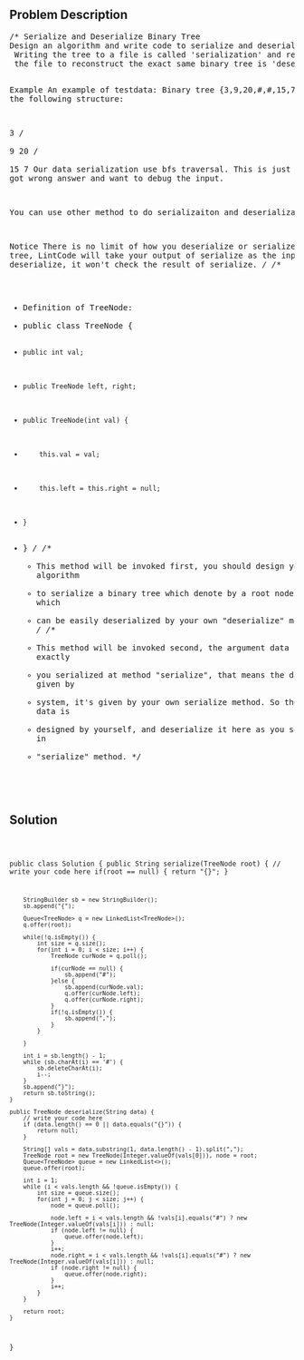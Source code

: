<!--
<style>
  body { font-family: Arial, sans-serif; }
  .container { max-width: 100%; margin: auto; padding: 20px; }
  .comment-block { background-color: #f9f9f9; padding: 10px; border-left: 5px solid #ccc; max-width: 500px; margin: auto; word-wrap: break-word; white-space: pre-wrap; }
  .code-block { background-color: #f4f4f4; padding: 10px; border: 1px solid #ddd; }
</style>
-->

<div class='container'>
<h2>Problem Description</h2>
<div class='comment-block'>
<pre>
/* Serialize and Deserialize Binary Tree
Design an algorithm and write code to serialize and deserialize a binary tree.
 Writing the tree to a file is called 'serialization' and reading back from 
 the file to reconstruct the exact same binary tree is 'deserialization'.

Example
An example of testdata: Binary tree {3,9,20,#,#,15,7}, denote the following 
structure:

  3
 / \
9  20
  /  \
 15   7
Our data serialization use bfs traversal. This is just for when you got wrong 
answer and want to debug the input.

You can use other method to do serializaiton and deserialization.

Notice
There is no limit of how you deserialize or serialize a binary tree, 
LintCode will take your output of serialize as the input of deserialize, 
it won't check the result of serialize.
*/
/**
 * Definition of TreeNode:
 * public class TreeNode {
 *     public int val;
 *     public TreeNode left, right;
 *     public TreeNode(int val) {
 *         this.val = val;
 *         this.left = this.right = null;
 *     }
 * }
 */
    /**
     * This method will be invoked first, you should design your own algorithm 
     * to serialize a binary tree which denote by a root node to a string which
     * can be easily deserialized by your own "deserialize" method later.
     */
    /**
     * This method will be invoked second, the argument data is what exactly
     * you serialized at method "serialize", that means the data is not given by
     * system, it's given by your own serialize method. So the format of data is
     * designed by yourself, and deserialize it here as you serialize it in 
     * "serialize" method.
     */
</pre>
</div>

<h2>Solution</h2>
<div class='code-block'>
<pre><code class='language-java'>



public class Solution {
    public String serialize(TreeNode root) {
        // write your code here
        if(root == null) {
            return "{}";
        }
        
        StringBuilder sb = new StringBuilder();
        sb.append("{");
        
        Queue<TreeNode> q = new LinkedList<TreeNode>();
        q.offer(root);
        
        while(!q.isEmpty()) {
            int size = q.size();
            for(int i = 0; i < size; i++) {
                TreeNode curNode = q.poll();
            
                if(curNode == null) {
                    sb.append("#");
                }else {
                    sb.append(curNode.val);
                    q.offer(curNode.left);
                    q.offer(curNode.right);
                }
                if(!q.isEmpty()) {
                    sb.append(",");
                }
            }

        }
        
        int i = sb.length() - 1;
        while (sb.charAt(i) == '#') {
            sb.deleteCharAt(i);
            i--;
        }
        sb.append("}");
        return sb.toString();
    }

    public TreeNode deserialize(String data) {
        // write your code here
        if (data.length() == 0 || data.equals("{}")) {
            return null;
        }
        
        String[] vals = data.substring(1, data.length() - 1).split(",");
        TreeNode root = new TreeNode(Integer.valueOf(vals[0])), node = root;
        Queue<TreeNode> queue = new LinkedList<>();
        queue.offer(root);
        
        int i = 1;
        while (i < vals.length && !queue.isEmpty()) {
            int size = queue.size();
            for(int j = 0; j < size; j++) {
                node = queue.poll();
            
                node.left = i < vals.length && !vals[i].equals("#") ? new TreeNode(Integer.valueOf(vals[i])) : null;
                if (node.left != null) {
                    queue.offer(node.left);
                }
                i++;
                node.right = i < vals.length && !vals[i].equals("#") ? new TreeNode(Integer.valueOf(vals[i])) : null;
                if (node.right != null) {
                    queue.offer(node.right);
                }
                i++;
            }
        }
        
        return root;
    }
}</code></pre>
</div>
</div>
